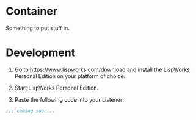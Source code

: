 # Container
Something to put stuff in.

Development
==

1) Go to https://www.lispworks.com/download and install the LispWorks Personal Edition on your platform of choice.

2) Start LispWorks Personal Edition.

3) Paste the following code into your Listener:

```cl
;;; coming soon...
```
